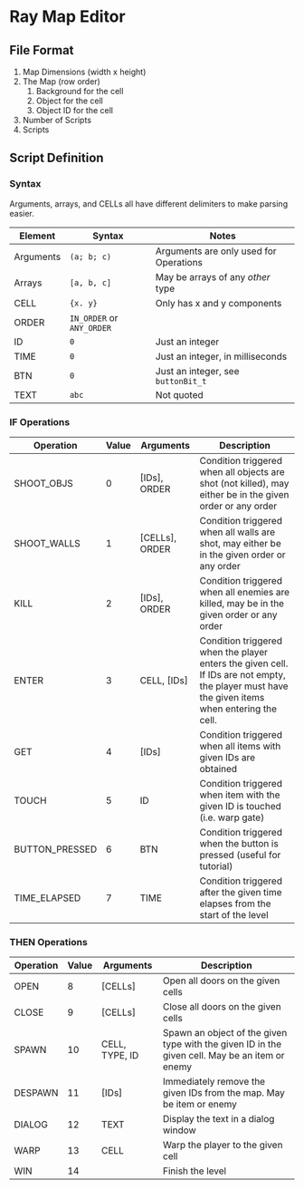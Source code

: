 # Ray Map Editor

## File Format

1. Map Dimensions (width x height)
1. The Map (row order)
    1. Background for the cell
    1. Object for the cell
    1. Object ID for the cell
1. Number of Scripts
1. Scripts

## Script Definition

### Syntax

Arguments, arrays, and CELLs all have different delimiters to make parsing easier.

| Element   | Syntax                    | Notes                                  |
|-----------|---------------------------|----------------------------------------|
| Arguments | `(a; b; c)`               | Arguments are only used for Operations |
| Arrays    | `[a, b, c]`               | May be arrays of any _other_ type      |
| CELL      | `{x. y}`                  | Only has x and y components            |
| ORDER     | `IN_ORDER` or `ANY_ORDER` |                                        |
| ID        | `0`                       | Just an integer                        |
| TIME      | `0`                       | Just an integer, in milliseconds       |
| BTN       | `0`                       | Just an integer, see `buttonBit_t`     |
| TEXT      | `abc`                     | Not quoted                             |

### IF Operations

| Operation      | Value | Arguments        | Description                                                                                                                                   |
|----------------|-------|------------------|-----------------------------------------------------------------------------------------------------------------------------------------------|
| SHOOT_OBJS     | 0     | \[IDs\], ORDER   | Condition triggered when all objects are shot (not killed), may either be in the given order or any order                                     |
| SHOOT_WALLS    | 1     | \[CELLs\], ORDER | Condition triggered when all walls are shot, may either be in the given order or any order                                                    |
| KILL           | 2     | \[IDs\], ORDER   | Condition triggered when all enemies are killed, may be in the given order or any order                                                       |
| ENTER          | 3     | CELL, \[IDs\]    | Condition triggered when the player enters the given cell. If IDs are not empty, the player must have the given items when entering the cell. |
| GET            | 4     | \[IDs\]          | Condition triggered when all items with given IDs are obtained                                                                                |
| TOUCH          | 5     | ID               | Condition triggered when item with the given ID is touched (i.e. warp gate)                                                                   |
| BUTTON_PRESSED | 6     | BTN              | Condition triggered when the button is pressed (useful for tutorial)                                                                          |
| TIME_ELAPSED   | 7     | TIME             | Condition triggered after the given time elapses from the start of the level                                                                  |

### THEN Operations

| Operation | Value | Arguments      | Description                                                                                    |
|-----------|-------|----------------|------------------------------------------------------------------------------------------------|
| OPEN      | 8     | \[CELLs\]      | Open all doors on the given cells                                                              |
| CLOSE     | 9     | \[CELLs\]      | Close all doors on the given cells                                                             |
| SPAWN     | 10    | CELL, TYPE, ID | Spawn an object of the given type with the given ID in the given cell. May be an item or enemy |
| DESPAWN   | 11    | \[IDs\]        | Immediately remove the given IDs from the map. May be item or enemy                            |
| DIALOG    | 12    | TEXT           | Display the text in a dialog window                                                            |
| WARP      | 13    | CELL           | Warp the player to the given cell                                                              |
| WIN       | 14    |                | Finish the level                                                                               |
